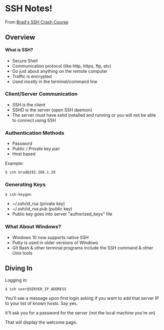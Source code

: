 # SSH Notes!

From [Brad's SSH Crash Course](https://www.youtube.com/watch?v=hQWRp-FdTpc)

## Overview

#### What is SSH?

- Secure Shell
- Communication protocol (like http, https, ftp, etc)
- Do just about anything on the remote computer
- Traffic is encrypted
- Used mostly in the terminal/command line

### Client/Server Communication

- SSH is the client
- SSHD is the server (open SSH daemon)
- The server must have sshd installed and running or you will not be able to connect using SSH

### Authentication Methods

- Password
- Public / Private key pair
- Host based

Example:

    $ ssh brad@192.168.1.29

### Generating Keys

    $ ssh-keygen

- ~/.ssh/id_rsa (private key)
- ~/.ssh/id_rsa.pub (public key)
- Public key goes into server "authorized_keys" file

### What About Windows?

- Windows 10 now supports native SSH
- Putty is used in older versions of Windows
- Git Bash & other terminal programs include the SSH command & other Unix tools

## Diving In

Logging in:

    $ ssh user@SERVER_IP_ADDRESS

You'll see a message upon first login asking if you want to add that server IP to your list of known hosts. Say yes.

It'll ask you for a password for the server (not the local machine you're on)

That will display the welcome page.
